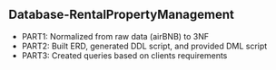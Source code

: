 ## Database-RentalPropertyManagement
 * PART1: Normalized from raw data (airBNB) to 3NF
 * PART2: Built ERD, generated DDL script, and provided DML script
 * PART3: Created queries based on clients requirements


